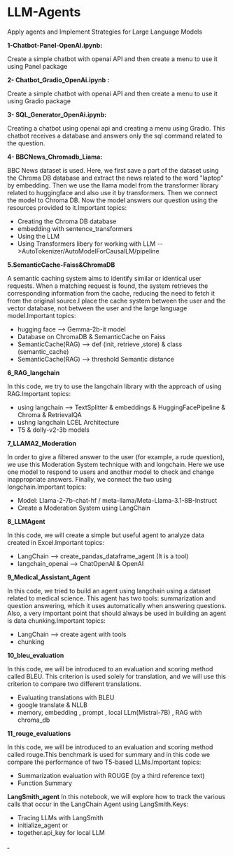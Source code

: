 # LLM-Agents

 Apply agents and Implement Strategies for Large Language Models


**1-Chatbot-Panel-OpenAI.ipynb:**

Create a simple chatbot with openai API and then create a menu to use it using Panel package

**2- Chatbot_Gradio_OpenAi.ipynb :** 

Create a simple chatbot with openai API and then create a menu to use it using Gradio package

**3- SQL_Generator_OpenAi.ipynb:**

Creating a chatbot using openai api and creating a menu using Gradio. This chatbot receives a database and answers only the sql command related to the question.

**4- BBCNews_Chromadb_Liama:**

BBC News dataset is used. Here, we first save a part of the dataset using the Chroma DB database and extract the news related to the word "laptop" by embedding.
Then we use the llama model from the transformer library related to huggingface and also use it by transformers.
Then we connect the model to Chroma DB. Now the model answers our question using the resources provided to it.Important topics:
- Creating the Chroma DB database
- embedding with sentence_transformers
- Using the LLM 
- Using Transformers libery for working with LLM -->AutoTokenizer/AutoModelForCausalLM/pipeline

**5.SemanticCache-Faiss&ChromaDB**

A semantic caching system aims to identify similar or identical user requests. When a matching request is found, the system retrieves the corresponding information from the cache, reducing the need to fetch it from the original source.I place the cache system between the user and the vector database, not between the user and the large language model.Important topics:
-  hugging face --> Gemma-2b-it model 
-  Database on ChromaDB & SemanticCache on Faiss
-  SemanticCache(RAG) --> def (init, retrieve ,store) & class (semantic_cache)
-  SemanticCache(RAG) --> threshold Semantic distance

**6_RAG_langchain**

In this code, we try to use the langchain library with the approach of using RAG.Important topics:
- using langchain --> TextSplitter & embeddings & HuggingFacePipeline & Chroma & RetrievalQA
- ushng langchain  LCEL Architecture
- T5 & dolly-v2-3b models

**7_LLAMA2_Moderation**

In order to give a filtered answer to the user (for example, a rude question), we use this Moderation System technique with and longchain. Here we use one model to respond to users and another model to check and change inappropriate answers. Finally, we connect the two using longchain.Important topics:
- Model: Llama-2-7b-chat-hf / meta-llama/Meta-Llama-3.1-8B-Instruct
- Create a Moderation System using LangChain

**8_LLMAgent**

In this code, we will create a simple but useful agent to analyze data created in Excel.Important topics:
- LangChain --> create_pandas_dataframe_agent (It is a tool)
- langchain_openai --> ChatOpenAI & OpenAI

**9_Medical_Assistant_Agent**

In this code, we tried to build an agent using langchain using a dataset related to medical science. This agent has two tools: summarization and question answering, which it uses automatically when answering questions. Also, a very important point that should always be used in building an agent is data chunking.Important topics:
- LangChain --> create agent with tools
- chunking

**10_bleu_evaluation**

In this code, we will be introduced to an evaluation and scoring method called BLEU. This criterion is used solely for translation, and we will use this criterion to compare two different translations.
- Evaluating translations with BLEU
- google translate & NLLB
- memory, embedding , prompt , local LLm(Mistral-7B) , RAG with chroma_db

**11_rouge_evaluations**

In this code, we will be introduced to an evaluation and scoring method called rouge.This benchmark is used for summary and in this code we compare the performance of two T5-based LLMs.Important topics:
- Summarization evaluation with ROUGE (by a third reference text)
- Function Summary


**LangSmith_agent**
In this notebook, we will explore how to track the various calls that occur in the LangChain Agent using LangSmith.Keys:
- Tracing LLMs with LangSmith
- initialize_agent or 
- together.api_key for local LLM

  
ـ
